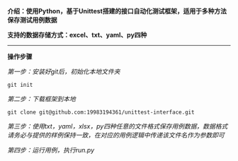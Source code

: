 **介绍：使用Python，基于Unittest搭建的接口自动化测试框架，适用于多种方法保存测试用例数据**

**支持的数据存储方式：excel、txt、yaml、py四种**

****

**操作步骤**

*第一步：安装好git后，初始化本地文件夹*

```git init```

*第二步：下载框架到本地*

```git clone git@github.com:19983194361/unittest-interface.git```

*第三步：使用txt，yaml，xlsx，py四种任意的文件格式保存用例数据，数据格式请务必与提供的样例保持一致，在对应的用例逻辑中传递该文件名作为参数即可*

*第四步：运行用例，执行run.py*